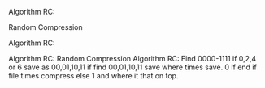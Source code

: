 Algorithm RC:

Random Compression

Algorithm RC:

Algorithm RC: Random Compression Algorithm RC: Find 0000-1111 if 0,2,4 or 6 save as 00,01,10,11 if find 00,01,10,11 save where times save. 0 if end if file times compress else 1 and where it that on top.

